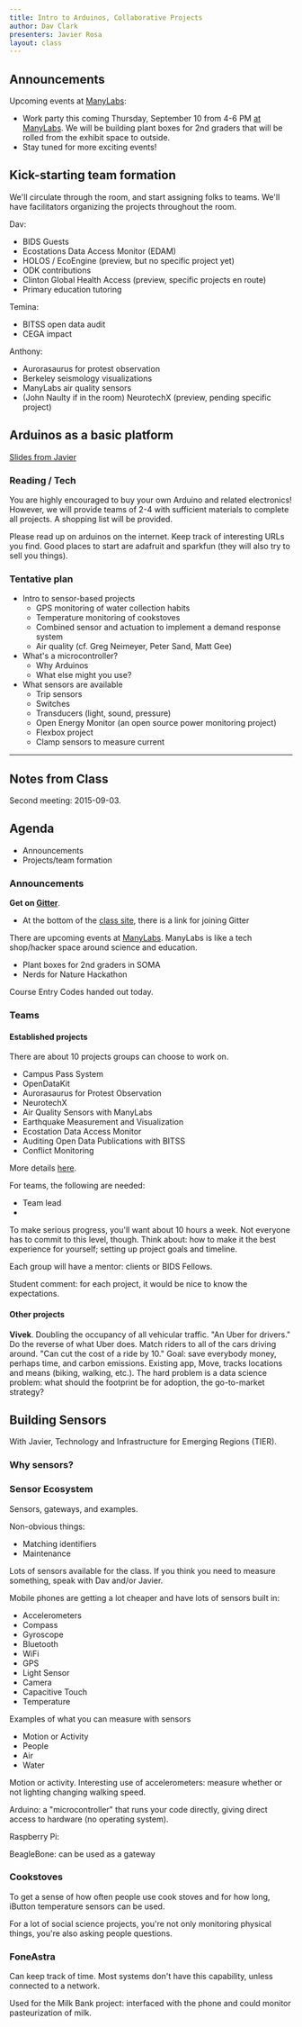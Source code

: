 ```yaml
---
title: Intro to Arduinos, Collaborative Projects
author: Dav Clark
presenters: Javier Rosa
layout: class
---
```

## Announcements

Upcoming events at [ManyLabs](https://www.manylabs.org/):

 - Work party this coming Thursday, September 10 from 4-6 PM [at
   ManyLabs](https://www.google.com/maps/place/Manylabs/@37.777164,-122.407709,17z/data=!4m3!3m2!1s0x80858082235da2e7:0xb30be4b717ffde73!4b1).
   We will be building plant boxes for 2nd graders that will be rolled from the
   exhibit space to outside.
 - Stay tuned for more exciting events!

## Kick-starting team formation

We'll circulate through the room, and start assigning folks to teams. We'll
have facilitators organizing the projects throughout the room.

Dav:

 - BIDS Guests
 - Ecostations Data Access Monitor (EDAM)
 - HOLOS / EcoEngine (preview, but no specific project yet)
 - ODK contributions
 - Clinton Global Health Access (preview, specific projects en route)
 - Primary education tutoring

Temina:

 - BITSS open data audit
 - CEGA impact

Anthony:

 - Aurorasaurus for protest observation
 - Berkeley seismology visualizations
 - ManyLabs air quality sensors
 - (John Naulty if in the room) NeurotechX (preview, pending specific project)

## Arduinos as a basic platform

[Slides from Javier](/syllabus/presenter-materials/building-sensors.pdf)

### Reading / Tech

You are highly encouraged to buy your own Arduino and related electronics!
However, we will provide teams of 2-4 with sufficient materials to complete all
projects. A shopping list will be provided.

Please read up on arduinos on the internet. Keep track of interesting URLs you
find. Good places to start are adafruit and sparkfun (they will also try to
sell you things).

### Tentative plan

 - Intro to sensor-based projects
    - GPS monitoring of water collection habits
    - Temperature monitoring of cookstoves
    - Combined sensor and actuation to implement a demand response system
    - Air quality (cf. Greg Neimeyer, Peter Sand, Matt Gee)
 - What's a microcontroller?
    - Why Arduinos
    - What else might you use?
 - What sensors are available
    - Trip sensors
    - Switches
    - Transducers (light, sound, pressure)
    - Open Energy Monitor (an open source power monitoring project)
    - Flexbox project 
    - Clamp sensors to measure current

---

## Notes from Class

Second meeting: 2015-09-03.

## Agenda

* Announcements
* Projects/team formation

### Announcements

**Get on [Gitter](gitter.im/BIDS-collaborative/hackingmeasurement.github.io)**.

* At the bottom of the [class site](j.mp/HMclass15), there is a link for joining Gitter

There are upcoming events at [ManyLabs](https://www.manylabs.org/). ManyLabs is like a tech shop/hacker space around science and education.

* Plant boxes for 2nd graders in SOMA
* Nerds for Nature Hackathon

Course Entry Codes handed out today.

### Teams

#### Established projects

There are about 10 projects groups can choose to work on.

* Campus Pass System
* OpenDataKit
* Aurorasaurus for Protest Observation
* NeurotechX
* Air Quality Sensors with ManyLabs
* Earthquake Measurement and Visualization
* Ecostation Data Access Monitor
* Auditing Open Data Publications with BITSS
* Conflict Monitoring

More details [here](http://hackingmeasurement.berkeley.edu/projects.html).

For teams, the following are needed:

* Team lead
* 

To make serious progress, you'll want about 10 hours a week. Not everyone has to commit to this level, though. Think about: how to make it the best experience for yourself; setting up project goals and timeline.

Each group will have a mentor: clients or BIDS Fellows.

Student comment: for each project, it would be nice to know the expectations.

#### Other projects

**Vivek**. Doubling the occupancy of all vehicular traffic. "An Uber for drivers." Do the reverse of what Uber does. Match riders to all of the cars driving around. "Can cut the cost of a ride by 10." Goal: save everybody money, perhaps time, and carbon emissions. Existing app, Move, tracks locations and means (biking, walking, etc.). The hard problem is a data science problem: what should the footprint be for adoption, the go-to-market strategy?

## Building Sensors

With Javier, Technology and Infrastructure for Emerging Regions (TIER).

### Why sensors?

### Sensor Ecosystem

Sensors, gateways, and examples.

Non-obvious things:

* Matching identifiers
* Maintenance

Lots of sensors available for the class. If you think you need to measure something, speak with Dav and/or Javier.

Mobile phones are getting a lot cheaper and have lots of sensors built in:

* Accelerometers
* Compass
* Gyroscope
* Bluetooth
* WiFi
* GPS
* Light Sensor
* Camera
* Capacitive Touch
* Temperature

Examples of what you can measure with sensors

* Motion or Activity
* People
* Air
* Water

Motion or activity. Interesting use of accelerometers: measure whether or not lighting changing walking speed.

Arduino: a "microcontroller" that runs your code directly, giving direct access to hardware (no operating system).

Raspberry Pi:

BeagleBone: can be used as a gateway

### Cookstoves

To get a sense of how often people use cook stoves and for how long, iButton temperature sensors can be used.

For a lot of social science projects, you're not only monitoring physical things, you're also asking people questions.

### FoneAstra

Can keep track of time. Most systems don't have this capability, unless connected to a network.

Used for the Milk Bank project: interfaced with the phone and could monitor pasteurization of milk.
